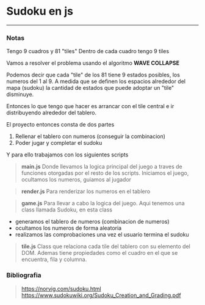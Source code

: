# Sudoku en js

--- 





### Notas   
Tengo 9 cuadros y 81 "tiles"
Dentro de cada cuadro tengo 9 tiles

Vamos a resolver el problema usando el algoritmo **WAVE COLLAPSE**

Podemos decir que cada "tile" de los 81 tiene 9 estados posibles, los numeros del 1 al 9.
A medida que se definen los espacios alrededor del mapa (sudoku) la cantidad de estados
que puede adoptar un "tile" disminuye.

Entonces lo que tengo que hacer es arrancar con el tile central e ir distribuyendo alrededor del tablero.

El proyecto entonces consta de dos partes

1. Rellenar el tablero con numeros (conseguir la combinacion)
2. Poder jugar y completar el sudoku

Y para ello trabajamos con los siguientes scripts

> **main.js**
Donde llevamos la logica principal del juego a traves de funciones otorgadas por el resto de los scripts. Iniciamos el juego, ocultamos los numeros, guiamos al jugador

> **render.js**
Para renderizar los numeros en el tablero

> **game.js**
Para llevar a cabo la logica del juego. Aqui tenemos una class llamada Sudoku, en esta class 
- generamos el tablero de numeros (combinacion de numeros)
- ocultamos los numeros de forma aleatoria
- realizamos las comprobaciones una vez el usuario termina el sudoku

> **tile.js**
Class que relaciona cada tile del tablero con su elemento del DOM. Ademas tiene propiedades como el cuadro en el que se encuentra, fila y columna.



### Bibliografia
> https://norvig.com/sudoku.html
> https://www.sudokuwiki.org/Sudoku_Creation_and_Grading.pdf
